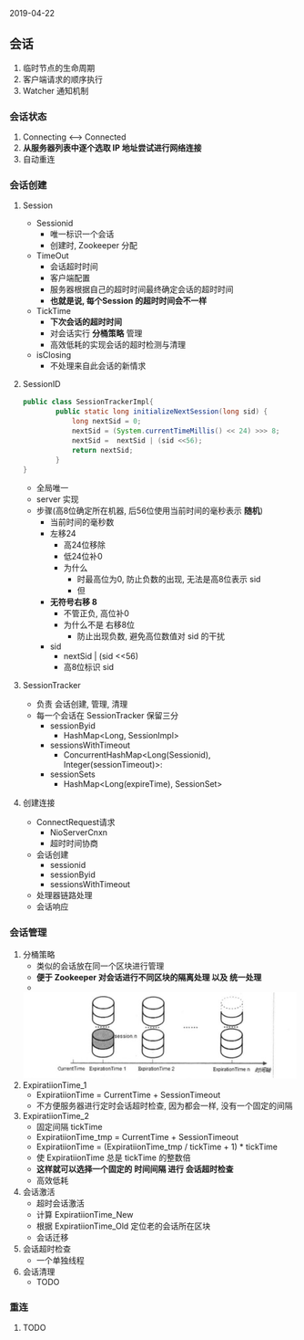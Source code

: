 2019-04-22

## 会话
1. 临时节点的生命周期
2. 客户端请求的顺序执行
3. Watcher 通知机制

### 会话状态
1. Connecting <--> Connected
2. **从服务器列表中逐个选取 IP 地址尝试进行网络连接**
3. 自动重连

### 会话创建
1. Session
    - Sessionid
        - 唯一标识一个会话
        - 创建时, Zookeeper 分配
    - TimeOut
        - 会话超时时间
        - 客户端配置
        - 服务器根据自己的超时时间最终确定会话的超时时间
        - **也就是说, 每个Session 的超时时间会不一样**
    - TickTime
        - **下次会话的超时时间**
        - 对会话实行 **分桶策略** 管理
        - 高效低耗的实现会话的超时检测与清理
    - isClosing
        - 不处理来自此会话的新情求
2. SessionID
    ```java
    public class SessionTrackerImpl{
            public static long initializeNextSession(long sid) {
                long nextSid = 0;
                nextSid = (System.currentTimeMillis() << 24) >>> 8;
                nextSid =  nextSid | (sid <<56);
                return nextSid;
            }
    }
    
    ```
    - 全局唯一
    - server 实现
    - 步骤(高8位确定所在机器, 后56位使用当前时间的毫秒表示 **随机**)
        - 当前时间的毫秒数
        - 左移24
            - 高24位移除
            - 低24位补0
            - 为什么
                - 时最高位为0, 防止负数的出现, 无法是高8位表示 sid
                - 但
        - **无符号右移 8**
            - 不管正负, 高位补0
            - 为什么不是 右移8位
                - 防止出现负数, 避免高位数值对 sid 的干扰
        - sid
            - nextSid | (sid <<56)
            - 高8位标识 sid

3. SessionTracker
    - 负责 会话创建, 管理, 清理
    - 每一个会话在 SessionTracker 保留三分
        - sessionByid
            - HashMap<Long, SessionImpl>
        - sessionsWithTimeout
            - ConcurrentHashMap<Long(Sessionid), Integer(sessionTimeout)>: 
        - sessionSets
            - HashMap<Long(expireTime), SessionSet>
4. 创建连接
    - ConnectRequest请求
        - NioServerCnxn
        - 超时时间协商
    - 会话创建
        - sessionid
        - sessionByid
        - sessionsWithTimeout
    - 处理器链路处理
    - 会话响应

### 会话管理
1. 分桶策略
    - 类似的会话放在同一个区块进行管理
    - **便于 Zookeeper 对会话进行不同区块的隔离处理 以及 统一处理**
    - 
    ![](3.jpg)
2. ExpiratiionTime_1
    - ExpiratiionTime = CurrentTime + SessionTimeout
    - 不方便服务器进行定时会话超时检查, 因为都会一样, 没有一个固定的间隔
3. ExpiratiionTime_2
    - 固定间隔 tickTime
    - ExpiratiionTime_tmp = CurrentTime + SessionTimeout
    - ExpiratiionTime = (ExpiratiionTime_tmp / tickTime + 1) * tickTime
    - 使 ExpiratiionTime 总是 tickTime 的整数倍
    - **这样就可以选择一个固定的 时间间隔 进行 会话超时检查**
    - 高效低耗
3. 会话激活
    - 超时会话激活
    - 计算 ExpiratiionTime_New
    - 根据 ExpiratiionTime_Old 定位老的会话所在区块
    - 会话迁移
1. 会话超时检查
    - 一个单独线程
1. 会话清理
    - TODO

### 重连
1. TODO
            
    